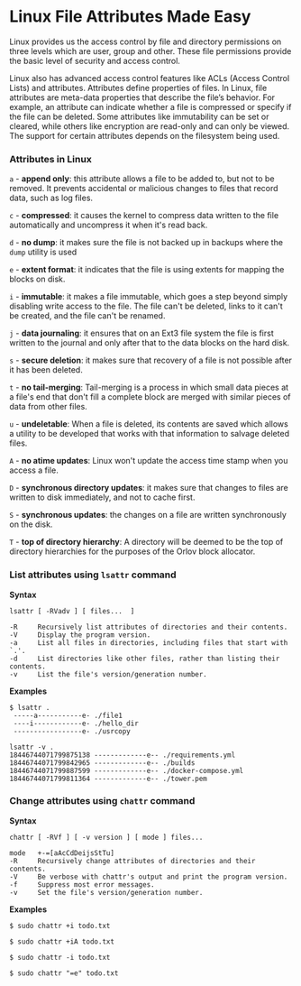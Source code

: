 # Linux File Attributes Made Easy

Linux provides us the access control by file and directory permissions on three levels which are user, group and other. These file permissions provide the basic level of security and access control.

Linux also has advanced access control features like ACLs (Access Control Lists) and attributes. Attributes define properties of files. In Linux, file attributes are meta-data properties that describe the file’s behavior. For example, an attribute can indicate whether a file is compressed or specify if the file can be deleted. Some attributes like immutability can be set or cleared, while others like encryption are read-only and can only be viewed. The support for certain attributes depends on the filesystem being used.

### Attributes in Linux

`a` - **append only**: this attribute allows a file to be added to, but not to be removed. It prevents accidental or malicious changes to files that record data, such as log files.

`c` - **compressed**: it causes the kernel to compress data written to the file automatically and uncompress it when it's read back.

`d` - **no dump**: it makes sure the file is not backed up in backups where the `dump` utility is used

`e` - **extent format**: it indicates that the file is using extents for mapping the blocks on disk.

`i` - **immutable**: it makes a file immutable, which goes a step beyond simply disabling write access to the file. The file can't be deleted, links to it can't be created, and the file can't be renamed.

`j` - **data journaling**: it ensures that on an Ext3 file system the file is first written to the journal and only after that to the data blocks on the hard disk.

`s` - **secure deletion**: it makes sure that recovery of a file is not possible after it has been deleted.

`t` - **no tail-merging**: Tail-merging is a process in which small data pieces at a file's end that don't fill a complete block are merged with similar pieces of data from other files.

`u` - **undeletable**: When a file is deleted, its contents are saved which allows a utility to be developed that works with that information to salvage deleted files.

`A` - **no atime updates**: Linux won't update the access time stamp when you access a file.

`D` - **synchronous directory updates**: it makes sure that changes to files are written to disk immediately, and not to cache first.

`S` - **synchronous updates**: the changes on a file are written synchronously on the disk.

`T` - **top of directory hierarchy**: A directory will be deemed to be the top of directory hierarchies for the purposes of the Orlov block allocator.

### List attributes using `lsattr` command

**Syntax**

```
lsattr [ -RVadv ] [ files...  ]

-R     Recursively list attributes of directories and their contents.
-V     Display the program version.
-a     List all files in directories, including files that start with `.'.
-d     List directories like other files, rather than listing their contents.
-v     List the file's version/generation number.
```

**Examples**

```
$ lsattr .
 -----a-----------e- ./file1
 ----i------------e- ./hello_dir
 -----------------e- ./usrcopy
```

```
lsattr -v .
18446744071799875138 -------------e-- ./requirements.yml
18446744071799842965 -------------e-- ./builds
18446744071799887599 -------------e-- ./docker-compose.yml
18446744071799811364 -------------e-- ./tower.pem
```

### Change attributes using `chattr` command

**Syntax**

```
chattr [ -RVf ] [ -v version ] [ mode ] files...

mode   +-=[aAcCdDeijsStTu]
-R     Recursively change attributes of directories and their contents.
-V     Be verbose with chattr's output and print the program version.
-f     Suppress most error messages.
-v     Set the file's version/generation number.
```

**Examples**

```
$ sudo chattr +i todo.txt
```

```
$ sudo chattr +iA todo.txt
```

```
$ sudo chattr -i todo.txt
```

```
$ sudo chattr "=e" todo.txt
```
